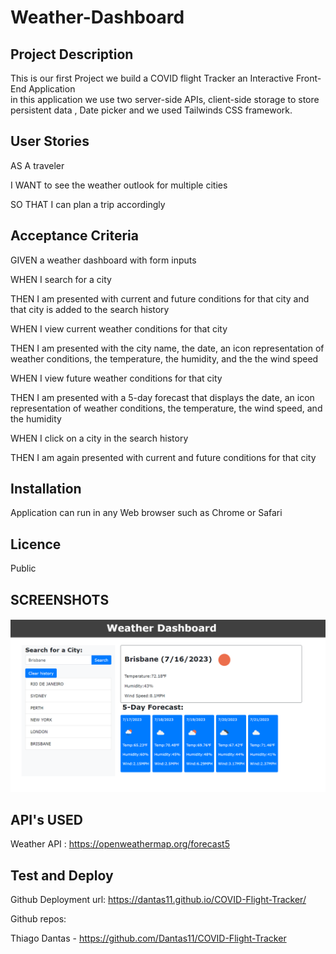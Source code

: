 # Weather-Dashboard

## Project Description

This is our first Project we build a COVID flight Tracker an Interactive Front-End Application  
in this application we use two server-side APIs, client-side storage to store persistent data , Date picker and we used Tailwinds CSS framework.

## User Stories

AS A traveler

I WANT to see the weather outlook for multiple cities

SO THAT I can plan a trip accordingly

## Acceptance Criteria

GIVEN a weather dashboard with form inputs

WHEN I search for a city

THEN I am presented with current and future conditions for that city and that city is added to the search history

WHEN I view current weather conditions for that city

THEN I am presented with the city name, the date, an icon representation of weather conditions, the temperature, the humidity, and the the wind speed

WHEN I view future weather conditions for that city

THEN I am presented with a 5-day forecast that displays the date, an icon representation of weather conditions, the temperature, the wind speed, and the humidity

WHEN I click on a city in the search history

THEN I am again presented with current and future conditions for that city

## Installation

Application can run in any Web browser such as Chrome or Safari

## Licence

Public

## SCREENSHOTS

![Screenshot 2023-07-06 205336](https://github.com/Dantas11/Weather-Dashboard/blob/main/assets/images/weather-dashboard-image.png)

## API's USED

Weather API : https://openweathermap.org/forecast5

## Test and Deploy

Github Deployment url: https://dantas11.github.io/COVID-Flight-Tracker/

Github repos:

Thiago Dantas - https://github.com/Dantas11/COVID-Flight-Tracker


